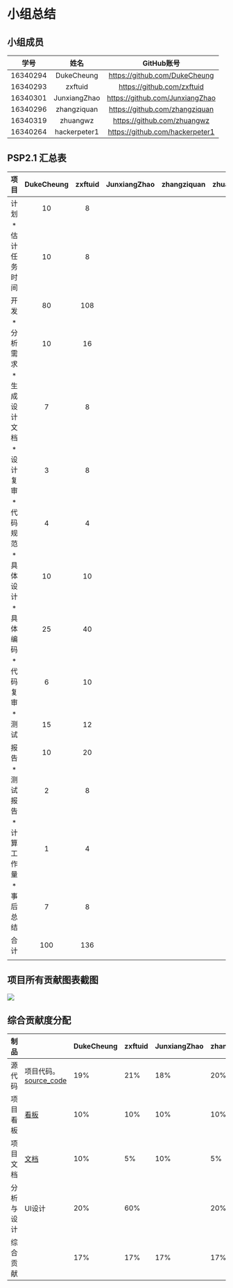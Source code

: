 # 小组总结

## 小组成员

|   学号   |  姓名  |           GitHub账号            |
| :------: | :----: | :-----------------------------: |
| 16340294 |  DukeCheung  |  https://github.com/DukeCheung  |
| 16340293 | zxftuid |   https://github.com/zxftuid    |
| 16340301 | JunxiangZhao | https://github.com/JunxiangZhao |
| 16340296 | zhangziquan | https://github.com/zhangziquan  |
| 16340319 | zhuangwz |   https://github.com/zhuangwz   |
| 16340264 | hackerpeter1 | https://github.com/hackerpeter1 |

## PSP2.1 汇总表

|      项目      | DukeCheung | zxftuid | JunxiangZhao | zhangziquan | zhuangwz | hackerpeter1 |
| :------------: | :--: | :----: | :----: | :----: | :----: | :----: |
|      计划      |   10   |   8    |        |        |        |        |
| * 估计任务时间 |   10  |   8    |        |        |        |        |
|      开发      |   80   |   108   |        |        |        |        |
|   * 分析需求   |   10   |   16   |        |        |        |        |
| * 生成设计文档 |   7   |   8    |        |        |        |        |
|   * 设计复审   |   3   |   8    |        |        |        |        |
|   * 代码规范   |   4   |   4    |        |        |        |        |
|   * 具体设计   |    10  |   10   |        |        |        |        |
|    * 具体编码     |   25   | 40 |       |           | | |
|   * 代码复审   |   6   |   10   |        |        |        |        |
|    * 测试      |   15   |   12   |        |        |        |        |
|    报告        |  10   | 20 |      |        |         |        |
|   * 测试报告   |   2   | 8 |        |        |        |        |
|  * 计算工作量  |   1   | 4 |        |        |        |        |
|  * 事后总结    |   7   | 8 |        |        |        |        |
|      合计      |   100   | 136 |        |        |        |        |
|                |      |        |        |        |        |        |



## 项目所有贡献图表截图

![](https://raw.githubusercontent.com/zxftuid/picbed/image/img/20190623201852.png)





## 综合贡献度分配

| 制品       |                                                              | DukeCheung | zxftuid | JunxiangZhao | zhangziquan | zhuangwz | hackerpeter1 |
| ---------- | ------------------------------------------------------------ | ---- | ------ | ------ | ------ | ------ | ------ |
| 源代码     | 项目代码。<br />[source_code](https://github.com/TeamWeGo/source_code) | 19%  | 21%    | 18%    | 20%    | 17%    | 5%     |
| 项目看板   | [看板](https://github.com/TeamWeGo/teamwego/projects)        | 10%  | 10%    | 10%    | 10%    | 10%    | 50%    |
| 项目文档   | [文档](https://teamwego.github.io/dashboard/)                | 10%  | 5%     | 10%    | 5%     | 10%    | 60%    |
| 分析与设计 | UI设计                                                       | 20%  | 60%    |        | 20%    |        |        |
| 综合贡献   |                                                              | 17%  | 17%    | 17%    | 17%    | 16%    | 16%    |

